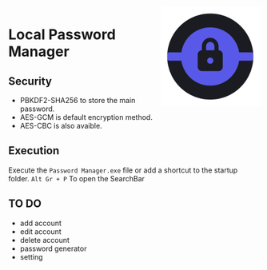 <img align="right" src="https://github.com/itsraval/passwordManagerSB/blob/main/bin/icons/favicon.png" width="200" height="200">

# Local Password Manager

## Security
- PBKDF2-SHA256 to store the main password.
- AES-GCM is default encryption method.
- AES-CBC is also avaible.

## Execution
Execute the ```Password Manager.exe``` file or add a shortcut to the startup folder.
``` Alt Gr + P ``` To open the SearchBar

## TO DO
- add account
- edit account
- delete account
- password generator
- setting

